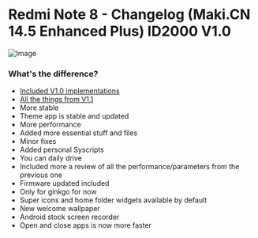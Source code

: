 
# Redmi Note 8 - Changelog (Maki.CN 14.5 Enhanced Plus) ID2000 V1.0
 
![Image](https://telegra.ph/file/8b15edddb7885ee393ada.png)

 

### What's the difference?
- [Included V1.0 implementations](https://telegra.ph/MakiCN-145-Enhanced-08-31)
- [All the things from V1.1](https://github.com/MIUIByMaki/RN8/blob/main/README.md#redmi-note-88t)
- More stable
- Theme app is stable and updated
- More performance
- Added more essential stuff and files
- Minor fixes
- Added personal Syscripts
- You can daily drive
- Included more a review of all the performance/parameters from the previous one
- Firmware updated included
- Only for ginkgo for now
- Super icons and home folder widgets available by default
- New welcome wallpaper
- Android stock screen recorder
- Open and close apps is now more faster

